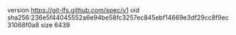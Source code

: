 version https://git-lfs.github.com/spec/v1
oid sha256:236e5f44045552a6e94be58fc3257ec845ebf14669e3df29cc8f9ec31068f0a8
size 6439
